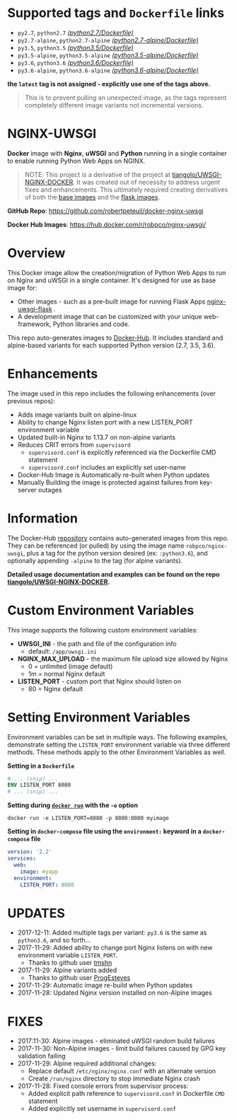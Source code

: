 # Supported tags and `Dockerfile` links

- `py2.7`, `python2.7` [_(python2.7/Dockerfile)_](https://github.com/robertpeteuil/docker-nginx-uwsgi/blob/master/python2.7/Dockerfile)
- `py2.7-alpine`, `python2.7-alpine` [_(python2.7-alpine/Dockerfile)_](https://github.com/robertpeteuil/docker-nginx-uwsgi/blob/master/python2.7-alpine/Dockerfile)
- `py3.5`, `python3.5` [_(python3.5/Dockerfile)_](https://github.com/robertpeteuil/docker-nginx-uwsgi/blob/master/python3.5/Dockerfile)
- `py3.5-alpine`, `python3.5-alpine` [_(python3.5-alpine/Dockerfile)_](https://github.com/robertpeteuil/docker-nginx-uwsgi/blob/master/python3.5-alpine/Dockerfile)
- `py3.6`, `python3.6` [_(python3.6/Dockerfile)_](https://github.com/robertpeteuil/docker-nginx-uwsgi/blob/master/python3.6/Dockerfile)
- `py3.6-alpine`, `python3.6-alpine` [_(python3.6-alpine/Dockerfile)_](https://github.com/robertpeteuil/docker-nginx-uwsgi/blob/master/python3.6-alpine/Dockerfile)

**the `latest` tag is not assigned - explicitly use one of the tags above.**

>This is to prevent pulling an unexpected image, as the tags represent completely different image variants not incremental versions.

# NGINX-UWSGI

**Docker** image with **Nginx**, **uWSGI** and **Python** running in a single container to enable running Python Web Apps on NGINX.

> NOTE: This project is a derivative of the project at [tiangolo/UWSGI-NGINX-DOCKER](https://github.com/tiangolo/uwsgi-nginx-docker).  It was created out of necessity to address urgent fixes and enhancements.  This ultimately required creating derivatives of both the [base images](https://github.com/robertpeteuil/docker-nginx-uwsgi) and the [flask images](https://github.com/robertpeteuil/docker-nginx-uwsgi-flask).

**GitHub Repo**: <https://github.com/robertpeteuil/docker-nginx-uwsgi>

**Docker Hub Images**: <https://hub.docker.com/r/robpco/nginx-uwsgi/>

# Overview

This Docker image allow the creation/migration of Python Web Apps to run on Nginx and uWSGI in a single container.  It's designed for use as base image for:
- Other images - such as a pre-built image for running Flask Apps [nginx-uwsgi-flask](https://github.com/robertpeteuil/docker-nginx-uwsgi-flask) .
- A development image that can be customized with your unique web-framework, Python libraries and code.

This repo auto-generates images to [Docker-Hub](https://hub.docker.com/r/robpco/nginx-uwsgi/).  It includes standard and alpine-based variants for each supported Python version (2.7, 3.5, 3.6).

# Enhancements

The image used in this repo includes the following enhancements (over previous repos):
- Adds image variants built on alpine-linux
- Ability to change Nginx listen port with a new LISTEN_PORT environment variable
- Updated built-in Nginx to 1.13.7 on non-alpine variants
- Reduces CRIT errors from `supervisord`
  - `supervisord.conf` is explicitly referenced via the Dockerfile CMD statement
  - `supervisord.conf` includes an explicitly set user-name
- Docker-Hub Image is Automatically re-built when Python updates
- Manually Building the image is protected against failures from key-server outages

# Information

The Docker-Hub [repository](https://hub.docker.com/r/robpco/nginx-uwsgi/) contains auto-generated images from this repo.  They can be referenced (or pulled) by using the image name `robpco/nginx-uwsgi`, plus a tag for the python version desired (ex: `:python3.6`), and optionally appending `-alpine` to the tag (for alpine variants).

**Detailed usage documentation and examples can be found on the repo [tiangolo/UWSGI-NGINX-DOCKER](https://github.com/tiangolo/uwsgi-nginx-docker).**

# Custom Environment Variables

This image supports the following custom environment variables:

- **UWSGI_INI** - the path and file of the configuration info
  - default: `/app/uwsgi.ini`
- **NGINX_MAX_UPLOAD** - the maximum file upload size allowed by Nginx
  - 0 = unlimited (image default)
  - 1m = normal Nginx default
- **LISTEN_PORT** - custom port that Nginx should listen on
  - 80 = Nginx default

# Setting Environment Variables

Environment variables can be set in multiple ways.  The following examples, demonstrate setting the `LISTEN_PORT` environment variable via three different methods.  These methods apply to the other Environment Variables as well.

**Setting in a `Dockerfile`**

```dockerfile
# ... (snip) ...
ENV LISTEN_PORT 8080
# ... (snip) ...
```


**Setting during [`docker run`](https://docs.docker.com/engine/reference/commandline/run/#options) with the `-e` option**

```shell
docker run -e LISTEN_PORT=8080 -p 8080:8080 myimage
```


**Setting in `docker-compose` file using the `environment:` keyword in a `docker-compose` file**

```yml
version: '2.2'
services:
  web:
    image: myapp
  environment:
    LISTEN_PORT: 8080
```


# UPDATES
- 2017-12-11: Added multiple tags per variant: `py3.6` is the same as `python3.6`, and so forth...
- 2017-11-29: Added ability to change port Nginx listens on with new environment variable `LISTEN_PORT`.
  - Thanks to github user [tmshn](https://github.com/tmshn)
- 2017-11-29: Alpine variants added
  - Thanks to github user [ProgEsteves](https://github.com/ProgEsteves)
- 2017-11-29: Automatic image re-build when Python updates
- 2017-11-28: Updated Nginx version installed on non-Alpine images


# FIXES
- 2017:11-30: Alpine images - eliminated uWSGI random build failures
- 2017-11-30: Non-Alpine images - limit build failures caused by GPG key validation failing
- 2017-11-29: Alpine required additional changes:
  - Replace default `/etc/nginx/nginx.conf` with an alternate version
  - Create `/run/nginx` directory to stop immediate Nginx crash
- 2017-11-28: Fixed console errors from supervisor process:
  - Added explicit path reference to `supervisord.conf` in Dockerfile `CMD` statement
  - Added explicitly set username in `supervisord.conf`
